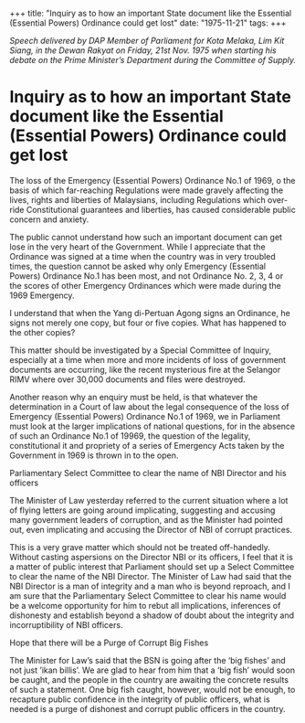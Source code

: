+++ 
title: "Inquiry as to how an important State document like the Essential (Essential Powers) Ordinance could get lost"
date: "1975-11-21"
tags:
+++

_Speech delivered by DAP Member of Parliament for Kota Melaka, Lim Kit Siang, in the Dewan Rakyat on Friday, 21st Nov. 1975 when starting his debate on the Prime Minister’s Department during the Committee of Supply._

# Inquiry as to how an important State document like the Essential (Essential Powers) Ordinance could get lost

The loss of the Emergency (Essential Powers) Ordinance No.1 of 1969, o the basis of which far-reaching Regulations were made gravely affecting the lives, rights and liberties of Malaysians, including Regulations which over-ride Constitutional guarantees and liberties, has caused considerable public concern and anxiety.</u>

The public cannot understand how such an important document can get lose in the very heart of the Government. While I appreciate that the Ordinance was signed at a time when the country was in very troubled times, the question cannot be asked why only Emergency (Essential Powers) Ordinance No.1 has been most, and not Ordinance No. 2, 3, 4 or the scores of other Emergency Ordinances which were made during the 1969 Emergency.

I understand that when the Yang di-Pertuan Agong signs an Ordinance, he signs not merely one copy, but four or five copies. What has happened to the other copies?

This matter should be investigated by a Special Committee of Inquiry, especially at a time when more and more incidents of loss of government documents are occurring, like the recent mysterious fire at the Selangor RIMV where over 30,000 documents and files were destroyed.

Another reason why an enquiry must be held, is that whatever the determination in a Court of law about the legal consequence of the loss of Emergency (Essential Powers) Ordinance No.1 of 1969, we in Parliament must look at the larger implications of national questions, for in the absence of such an Ordinance No.1 of 19969, the question of the legality, constitutional it and propriety of a series of Emergency Acts taken by the Government in 1969 is thrown in to the open.

Parliamentary Select Committee to clear the name of NBI Director and his officers

The Minister of Law yesterday referred to the current situation where a lot of flying letters are going around implicating, suggesting and accusing many government leaders of corruption, and as the Minister had pointed out, even implicating and accusing the Director of NBI of corrupt practices.

This is a very grave matter which should not be treated off-handedly. Without casting aspersions on the Director NBI or its officers, I feel that it is a matter of public interest that Parliament should set up a Select Committee to clear the name of the NBI Director. The Minister of Law had said that the NBI Director is a man of integrity and a man who is beyond reproach, and I am sure that the Parliamentary Select Committee to clear his name would be a welcome opportunity for him to rebut all implications, inferences of dishonesty and establish beyond a shadow of doubt about the integrity and incorruptibility of NBI officers.

Hope that there will be a Purge of Corrupt Big Fishes

The Minister for Law’s said that the BSN is going after the ‘big fishes’ and not just ’ikan billis’. We are glad to hear from him that a ‘big fish’ would soon be caught, and the people in the country are awaiting the concrete results of such a statement. One big fish caught, however, would not be enough, to recapture public confidence in the integrity of public officers, what is needed is a purge of dishonest and corrupt public officers in the country.
 
